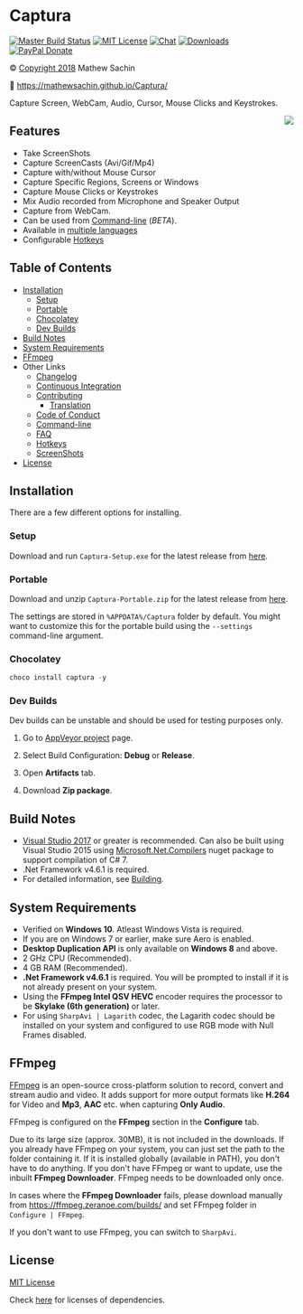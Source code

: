 # Captura

[![Master Build Status](https://img.shields.io/appveyor/ci/MathewSachin/Captura/master.svg?style=flat-square)](https://ci.appveyor.com/project/MathewSachin/Captura)
[![MIT License](https://img.shields.io/badge/license-MIT-blue.svg?style=flat-square)](LICENSE.md)
[![Chat](https://img.shields.io/badge/chat-on_gitter-yellow.svg?style=flat-square)](https://gitter.im/MathewSachin/Captura)
[![Downloads](https://img.shields.io/github/downloads/MathewSachin/Captura/total.svg?style=flat-square)](https://mathewsachin.github.io/Captura/download)
[![PayPal Donate](https://img.shields.io/badge/donate-PayPal-orange.svg?style=flat-square)](https://mathewsachin.github.io/Captura/donate)

&copy; [Copyright 2018](LICENSE.md) Mathew Sachin

:link: <https://mathewsachin.github.io/Captura/>

Capture Screen, WebCam, Audio, Cursor, Mouse Clicks and Keystrokes.

<a href="https://mathewsachin.github.io/Captura/screenshots"><img src="http://i.imgur.com/syPGnSd.png" align="right"></a>

## Features

- Take ScreenShots
- Capture ScreenCasts (Avi/Gif/Mp4)
- Capture with/without Mouse Cursor
- Capture Specific Regions, Screens or Windows
- Capture Mouse Clicks or Keystrokes
- Mix Audio recorded from Microphone and Speaker Output
- Capture from WebCam.
- Can be used from [Command-line](https://mathewsachin.github.io/Captura/cmdline) (*BETA*).
- Available in [multiple languages](https://mathewsachin.github.io/Captura/translation)
- Configurable [Hotkeys](https://mathewsachin.github.io/Captura/hotkeys)

## Table of Contents

- [Installation](#installation)
  - [Setup](#setup)
  - [Portable](#portable)
  - [Chocolatey](#chocolatey)
  - [Dev Builds](#dev-builds)
- [Build Notes](#build-notes)
- [System Requirements](#system-requirements)
- [FFmpeg](#ffmpeg)
- Other Links
  - [Changelog](https://mathewsachin.github.io/Captura/changelog)
  - [Continuous Integration](https://mathewsachin.github.io/Captura/ci)
  - [Contributing](https://mathewsachin.github.io/Captura/contributing)
    - [Translation](https://mathewsachin.github.io/Captura/translation)
  - [Code of Conduct](https://mathewsachin.github.io/Captura/code_of_conduct)
  - [Command-line](https://mathewsachin.github.io/Captura/cmdline)
  - [FAQ](https://mathewsachin.github.io/Captura/faq)
  - [Hotkeys](https://mathewsachin.github.io/Captura/hotkeys)
  - [ScreenShots](https://mathewsachin.github.io/Captura/screenshots)
- [License](#license)

## Installation

There are a few different options for installing.

[latest]: https://github.com/MathewSachin/Captura/releases/latest

### Setup

Download and run `Captura-Setup.exe` for the latest release from [here][latest].

### Portable

Download and unzip `Captura-Portable.zip` for the latest release from [here][latest].

The settings are stored in `%APPDATA%/Captura` folder by default. You might want to customize this for the portable build using the `--settings` command-line argument.

### Chocolatey

```powershell
choco install captura -y
```

### Dev Builds

Dev builds can be unstable and should be used for testing purposes only.

1. Go to [AppVeyor project](https://ci.appveyor.com/project/MathewSachin/Captura) page.

2. Select Build Configuration: **Debug** or **Release**.

3. Open **Artifacts** tab.

4. Download **Zip package**.

## Build Notes

- [Visual Studio 2017](https://visualstudio.com) or greater is recommended. Can also be built using Visual Studio 2015 using [Microsoft.Net.Compilers](https://www.nuget.org/packages/Microsoft.Net.Compilers) nuget package to support compilation of C# 7.
- .Net Framework v4.6.1 is required.
- For detailed information, see [Building](https://mathewsachin.github.io/Captura/build).

## System Requirements

- Verified on **Windows 10**. Atleast Windows Vista is required.
- If you are on Windows 7 or earlier, make sure Aero is enabled.
- **Desktop Duplication API** is only available on **Windows 8** and above.
- 2 GHz CPU (Recommended).
- 4 GB RAM (Recommended).
- **.Net Framework v4.6.1** is required. You will be prompted to install if it is not already present on your system.
- Using the **FFmpeg Intel QSV HEVC** encoder requires the processor to be **Skylake (6th generation)** or later.
- For using `SharpAvi | Lagarith` codec, the Lagarith codec should be installed on your system and configured to use RGB mode with Null Frames disabled.

## FFmpeg

[FFmpeg](http://ffmpeg.org/) is an open-source cross-platform solution to record, convert and stream audio and video.
It adds support for more output formats like **H.264** for Video and **Mp3**, **AAC** etc. when capturing **Only Audio**.

FFmpeg is configured on the **FFmpeg** section in the **Configure** tab.

Due to its large size (approx. 30MB), it is not included in the downloads.
If you already have FFmpeg on your system, you can just set the path to the folder containing it.
If it is installed globally (available in PATH), you don't have to do anything.
If you don't have FFmpeg or want to update, use the inbuilt **FFmpeg Downloader**.
FFmpeg needs to be downloaded only once.

In cases where the **FFmpeg Downloader** fails, please download manually from <https://ffmpeg.zeranoe.com/builds/> and set FFmpeg folder in `Configure | FFmpeg`.

If you don't want to use FFmpeg, you can switch to `SharpAvi`.

## License

[MIT License](LICENSE.md)

Check [here](licenses/) for licenses of dependencies.